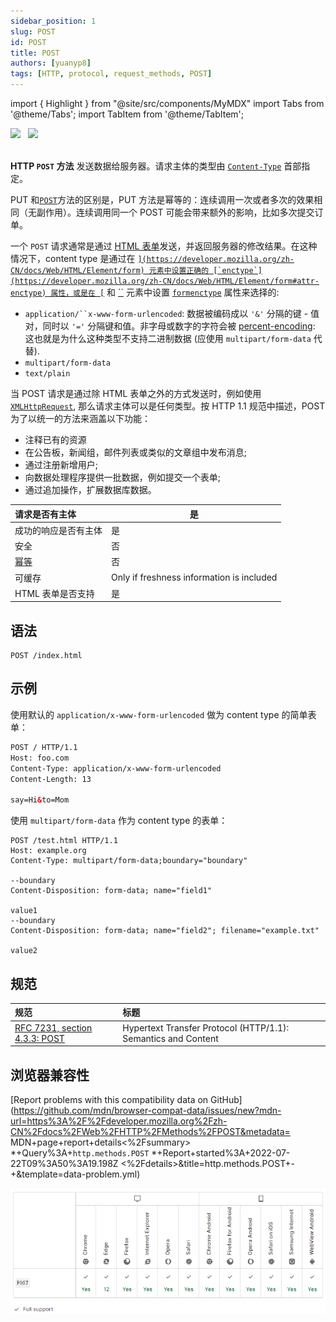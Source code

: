 ```yaml
---
sidebar_position: 1
slug: POST
id: POST
title: POST
authors: [yuanyp8]
tags: [HTTP, protocol, request_methods, POST]
---
```


import { Highlight } from "@site/src/components/MyMDX"
import Tabs from '@theme/Tabs';
import TabItem from '@theme/TabItem';

<img className="Badges" src="https://img.shields.io/badge/author-yuanyp8-yellowgreen" />  
&nbsp
<img className="Badges" src="https://img.shields.io/badge/reference-mozilla-lightgrey"/><br/>  
&nbsp
<br />

**HTTP `POST` 方法** 发送数据给服务器。请求主体的类型由 [`Content-Type`](https://developer.mozilla.org/zh-CN/docs/Web/HTTP/Headers/Content-Type) 首部指定。

PUT 和[`POST`](https://developer.mozilla.org/zh-CN/docs/Web/HTTP/Methods/POST)方法的区别是，PUT 方法是幂等的：连续调用一次或者多次的效果相同（无副作用）。连续调用同一个 POST 可能会带来额外的影响，比如多次提交订单。

一个 `POST` 请求通常是通过 [HTML 表单](https://developer.mozilla.org/en-US/docs/Learn/Forms)发送，并返回服务器的修改结果。在这种情况下，content type 是通过在 [``](https://developer.mozilla.org/zh-CN/docs/Web/HTML/Element/form) 元素中设置正确的 [`enctype`](https://developer.mozilla.org/zh-CN/docs/Web/HTML/Element/form#attr-enctype) 属性，或是在 [``](https://developer.mozilla.org/zh-CN/docs/Web/HTML/Element/Input) 和 [``](https://developer.mozilla.org/zh-CN/docs/Web/HTML/Element/button) 元素中设置 [`formenctype`](https://developer.mozilla.org/zh-CN/docs/Web/HTML/Element/Input#attr-formenctype) 属性来选择的:

-   `application/``x-www-form-urlencoded`: 数据被编码成以 `'&'` 分隔的键 - 值对，同时以 `'='` 分隔键和值。非字母或数字的字符会被 [percent-encoding](https://developer.mozilla.org/zh-CN/docs/Glossary/percent-encoding): 这也就是为什么这种类型不支持二进制数据 (应使用 `multipart/form-data` 代替).
-   `multipart/form-data`
-   `text/plain`

当 POST 请求是通过除 HTML 表单之外的方式发送时，例如使用 [`XMLHttpRequest`](https://developer.mozilla.org/zh-CN/docs/Web/API/XMLHttpRequest), 那么请求主体可以是任何类型。按 HTTP 1.1 规范中描述，POST 为了以统一的方法来涵盖以下功能：

-   注释已有的资源
-   在公告板，新闻组，邮件列表或类似的文章组中发布消息;
-   通过注册新增用户;
-   向数据处理程序提供一批数据，例如提交一个表单;
-   通过追加操作，扩展数据库数据。

| 请求是否有主体                                               | 是                                        |
| :----------------------------------------------------------- | ----------------------------------------- |
| 成功的响应是否有主体                                         | 是                                        |
| 安全                                                         | 否                                        |
| [幂等](https://developer.mozilla.org/zh-CN/docs/Glossary/Idempotent) | 否                                        |
| 可缓存                                                       | Only if freshness information is included |
| HTML 表单是否支持                                            | 是                                        |

## 语法

```
POST /index.html
```

## 示例

使用默认的 `application/x-www-form-urlencoded` 做为 content type 的简单表单：

```html
POST / HTTP/1.1
Host: foo.com
Content-Type: application/x-www-form-urlencoded
Content-Length: 13

say=Hi&to=Mom
```

使用 `multipart/form-data` 作为 content type 的表单：

```
POST /test.html HTTP/1.1
Host: example.org
Content-Type: multipart/form-data;boundary="boundary"

--boundary
Content-Disposition: form-data; name="field1"

value1
--boundary
Content-Disposition: form-data; name="field2"; filename="example.txt"

value2
```

## 规范

| 规范                                                         | 标题                                                         |
| :----------------------------------------------------------- | :----------------------------------------------------------- |
| [RFC 7231, section 4.3.3: POST](https://datatracker.ietf.org/doc/html/rfc7231#section-4.3.3) | Hypertext Transfer Protocol (HTTP/1.1): Semantics and Content |

## 浏览器兼容性

[Report problems with this compatibility data on GitHub](https://github.com/mdn/browser-compat-data/issues/new?mdn-url=https%3A%2F%2Fdeveloper.mozilla.org%2Fzh-CN%2Fdocs%2FWeb%2FHTTP%2FMethods%2FPOST&metadata= MDN+page+report+details<%2Fsummary> *+Query%3A+`http.methods.POST` *+Report+started%3A+2022-07-22T09%3A50%3A19.198Z <%2Fdetails>&title=http.methods.POST+-+&template=data-problem.yml)

![image-20220722175252435](assets/image-20220722175252435.png)